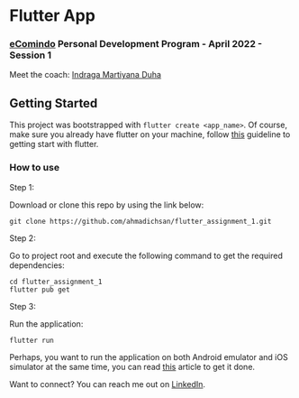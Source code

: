 # Flutter App

### [eComindo](https://www.ecomindo.com/) Personal Development Program - April 2022 - Session 1

Meet the coach: [Indraga Martiyana Duha](https://www.linkedin.com/in/indraga-martiyana-duha-44a115154/)

## Getting Started

This project was bootstrapped with `flutter create <app_name>`. Of course, make sure you already have flutter on your machine, follow [this](https://docs.flutter.dev/get-started/install) guideline to getting start with flutter.

### How to use

Step 1:

Download or clone this repo by using the link below:

```
git clone https://github.com/ahmadichsan/flutter_assignment_1.git
```

Step 2:

Go to project root and execute the following command to get the required dependencies:

```
cd flutter_assignment_1
flutter pub get
```

Step 3:

Run the application:

```
flutter run
```

Perhaps, you want to run the application on both Android emulator and iOS simulator at the same time, you can read [this](https://daily-dev-tips.com/posts/running-a-flutter-app-on-ios-and-android-emulators/) article to get it done.

Want to connect? You can reach me out on [LinkedIn](https://www.linkedin.com/in/ahmadichsan/).